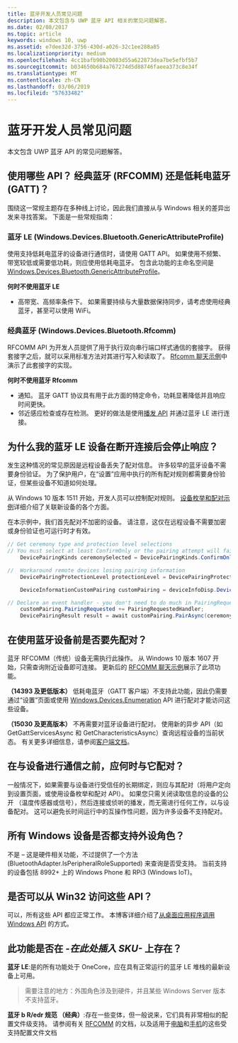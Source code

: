 ```yaml
---
title: 蓝牙开发人员常见问题
description: 本文包含与 UWP 蓝牙 API 相关的常见问题解答。
ms.date: 02/08/2017
ms.topic: article
keywords: windows 10, uwp
ms.assetid: e7dee32d-3756-430d-a026-32c1ee288a85
ms.localizationpriority: medium
ms.openlocfilehash: 4cc1bafb90b20083d55a622873dea7be5efbf5b7
ms.sourcegitcommit: b034650b684a767274d5d88746faeea373c8e34f
ms.translationtype: MT
ms.contentlocale: zh-CN
ms.lasthandoff: 03/06/2019
ms.locfileid: "57633482"
---
```

# <a name="bluetooth-developer-faq"></a>蓝牙开发人员常见问题

本文包含 UWP 蓝牙 API 的常见问题解答。

## <a name="what-apis-do-i-use-bluetooth-classic-rfcomm-or-bluetooth-low-energy-gatt"></a>使用哪些 API？ 经典蓝牙 (RFCOMM) 还是低耗电蓝牙 (GATT)？
围绕这一常规主题存在多种线上讨论，因此我们直接从与 Windows 相关的差异出发来寻找答案。 下面是一些常规指南：

### <a name="bluetooth-le-windowsdevicesbluetoothgenericattributeprofile"></a>蓝牙 LE (Windows.Devices.Bluetooth.GenericAttributeProfile)

使用支持低耗电蓝牙的设备进行通信时，请使用 GATT API。 如果使用不频繁、带宽较低或需要低功耗，则应使用低耗电蓝牙。 包含此功能的主命名空间是 [Windows.Devices.Bluetooth.GenericAttributeProfile](https://docs.microsoft.com/en-us/uwp/api/Windows.Devices.Bluetooth.GenericAttributeProfile)。 

**何时不使用蓝牙 LE**
- 高带宽、高频率条件下。 如果需要持续与大量数据保持同步，请考虑使用经典蓝牙，甚至可以使用 WiFi。 

### <a name="bluetooth-classic-windowsdevicesbluetoothrfcomm"></a>经典蓝牙 (Windows.Devices.Bluetooth.Rfcomm)

RFCOMM API 为开发人员提供了用于执行双向串行端口样式通信的套接字。 获得套接字之后，就可以采用标准方法对其进行写入和读取了。 [Rfcomm 聊天示例](https://github.com/Microsoft/Windows-universal-samples/tree/dev/Samples/BluetoothRfcommChat)中演示了此套接字的实现。 

**何时不使用蓝牙 Rfcomm** 
- 通知。 蓝牙 GATT 协议具有用于此方面的特定命令，功耗显著降低并且响应时间更快。 
- 邻近感应检查或存在检测。 更好的做法是使用[播发 API](https://docs.microsoft.com/en-us/uwp/api/windows.devices.bluetooth.advertisement) 并通过蓝牙 LE 进行连接。 


## <a name="why-does-my-bluetooth-le-device-stop-responding-after-a-disconnect"></a>为什么我的蓝牙 LE 设备在断开连接后会停止响应？

发生这种情况的常见原因是远程设备丢失了配对信息。 许多较早的蓝牙设备不需要身份验证。 为了保护用户，在“设置”应用中执行的所有配对规则都需要身份验证，但某些设备不知道如何处理。 

从 Windows 10 版本 1511 开始，开发人员可以控制配对规则。 [设备枚举和配对示例](https://github.com/Microsoft/Windows-universal-samples/tree/master/Samples/DeviceEnumerationAndPairing)详细介绍了关联新设备的各个方面。

在本示例中，我们首先配对不加密的设备。 请注意，这仅在远程设备不需要加密或身份验证也可运行时才有效。

```csharp
// Get ceremony type and protection level selections
// You must select at least ConfirmOnly or the pairing attempt will fail
    DevicePairingKinds ceremonySelected = DevicePairingKinds.ConfirmOnly;

//  Workaround remote devices losing pairing information
    DevicePairingProtectionLevel protectionLevel = DevicePairingProtectionLevel.None

    DeviceInformationCustomPairing customPairing = deviceInfoDisp.DeviceInformation.Pairing.Custom;

// Declare an event handler - you don't need to do much in PairingRequestedHandler since the ceremony is "None"
    customPairing.PairingRequested += PairingRequestedHandler;
    DevicePairingResult result = await customPairing.PairAsync(ceremonySelected, protectionLevel);
```

## <a name="do-i-have-to-pair-bluetooth-devices-before-using-them"></a>在使用蓝牙设备前是否要先配对？

蓝牙 RFCOMM（传统）设备无需执行此操作。 从 Windows 10 版本 1607 开始，只需查询附近设备即可连接。 更新后的 [RFCOMM 聊天示例](https://github.com/Microsoft/Windows-universal-samples/tree/dev/Samples/BluetoothRfcommChat)展示了此项功能。 

**（14393 及更低版本）** 低耗电蓝牙（GATT 客户端）不支持此功能，因此仍需要通过“设置”页面或使用 [Windows.Devices.Enumeration](https://msdn.microsoft.com/en-us/library/windows/apps/windows.devices.enumeration.aspx) API 进行配对才能访问这些设备。

**（15030 及更高版本）** 不再需要对蓝牙设备进行配对。 使用新的异步 API（如 GetGattServicesAsync 和 GetCharacteristicsAsync）查询远程设备的当前状态。 有关更多详细信息，请参阅[客户端文档](gatt-client.md)。 

## <a name="when-should-i-pair-with-a-device-before-communicating-with-it"></a>在与设备进行通信之前，应何时与它配对？
一般情况下，如果需要与设备进行受信任的长期绑定，则应与其配对（将用户定向到设置页面，或使用设备枚举和配对 API）。 如果您只需关闭读取信息的设备的公开 （温度传感器或信号），然后连接或侦听的播发，而无需进行任何工作，以与设备配对。 这可以避免长时间运行中的互操作性问题，因为许多设备不支持配对。 

## <a name="do-all-windows-devices-support-peripheral-role"></a>所有 Windows 设备是否都支持外设角色？

不是 – 这是硬件相关功能，不过提供了一个方法 (BluetoothAdapter.IsPeripheralRoleSupported) 来查询是否受支持。  当前支持的设备包括 8992+ 上的 Windows Phone 和 RPi3 (Windows IoT)。 

## <a name="can-i-access-these-apis-from-win32"></a>是否可以从 Win32 访问这些 API？

可以，所有这些 API 都应正常工作。 本博客详细介绍了[从桌面应用程序调用 Windows API](https://blogs.windows.com/buildingapps/2017/01/25/calling-windows-10-apis-desktop-application/) 的方式。 
## <a name="is-this-functionality-supposed-to-exist-on--insert-sku-here-"></a>此功能是否在 *-在此处插入 SKU-* 上存在？

**蓝牙 LE**:是的所有功能处于 OneCore，应在具有正常运行的蓝牙 LE 堆栈的最新设备上可用。 
> 需要注意的地方：外围角色涉及到硬件，并且某些 Windows Server 版本不支持蓝牙。 

**蓝牙 b R/edr 规范 （经典）**:存在一些变体，但一般说来，它们具有非常相似的配置文件级支持。 请参阅有关 [RFCOMM](send-or-receive-files-with-rfcomm.md) 的文档，以及适用于[电脑](https://support.microsoft.com/en-us/help/10568/windows-10-supported-bluetooth-profiles)和[手机](https://support.microsoft.com/en-us/help/10569/windows-10-mobile-supported-bluetooth-profiles)的这些受支持配置文件文档

